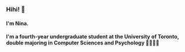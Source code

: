 ### Hihi! 💌
#### I'm Nina.
#### I'm a fourth-year undergraduate student at the University of Toronto, double majoring in Computer Sciences and Psychology 👩🏻‍💻🧠

<!--
**nina-huangg/nina-huangg** is a ✨ _special_ ✨ repository because its `README.md` (this file) appears on your GitHub profile.

Here are some ideas to get you started:

- 🔭 I’m currently working on ...
- 🌱 I’m currently learning ...
- 👯 I’m looking to collaborate on ...
- 🤔 I’m looking for help with ...
- 💬 Ask me about ...
- 📫 How to reach me: ...
- 😄 Pronouns: ...
- ⚡ Fun fact: ...
-->
